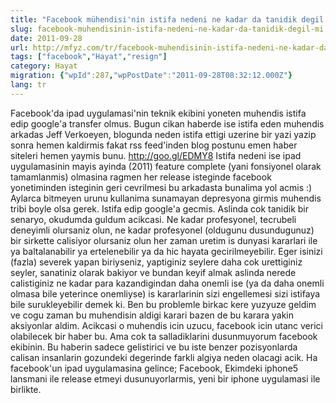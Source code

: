 ```yaml
---
title: "Facebook mühendisi'nin istifa nedeni ne kadar da tanidik degil mi?"
slug: facebook-muhendisinin-istifa-nedeni-ne-kadar-da-tanidik-degil-mi
date: 2011-09-28
url: http://mfyz.com/tr/facebook-muhendisinin-istifa-nedeni-ne-kadar-da-tanidik-degil-mi/
tags: ["facebook","Hayat","resign"]
category: Hayat
migration: {"wpId":287,"wpPostDate":"2011-09-28T08:32:12.000Z"}
lang: tr
---
```


Facebook'da ipad uygulamasi'nin teknik ekibini yoneten muhendis istifa edip google'a transfer olmus. Bugun cikan haberde ise istifa eden muhendis arkadas Jeff Verkoeyen, blogunda neden istifa ettigi uzerine bir yazi yazip sonra hemen kaldirmis fakat rss feed'inden blog postunu emen haber siteleri hemen yaymis bunu. http://goo.gl/EDMY8 Istifa nedeni ise ipad uygulamasinin mayis ayinda (2011) feature complete (yani fonsiyonel olarak tamamlanmis) olmasina ragmen her release isteginde facebook yonetiminden isteginin geri cevrilmesi bu arkadasta bunalima yol acmis :) Aylarca bitmeyen urunu kullanima sunamayan depresyona girmis muhendis tribi boyle olsa gerek. Istifa edip google'a gecmis. Aslinda cok tanidik bir senaryo, okudumda guldum acikcasi. Ne kadar profesyonel, tecrubeli deneyimli olursaniz olun, ne kadar profesyonel (oldugunu dusundugunuz) bir sirkette calisiyor olursaniz olun her zaman uretim is dunyasi kararlari ile ya baltalanabilir ya ertelenebilir ya da hic hayata gecirilmeyebilir. Eger isinizi (fazla) severek yapan biriyseniz, yaptiginiz seylere daha cok urettiginiz seyler, sanatiniz olarak bakiyor ve bundan keyif almak aslinda nerede calistiginiz ne kadar para kazandigindan daha onemli ise (ya da daha onemli olmasa bile yeterince onemliyse) is kararlarinin sizi engellemesi sizi istifaya bile surukleyebilir demek ki. Ben bu problemle birkac kere yuzyuze geldim ve cogu zaman bu muhendisin aldigi karari bazen de bu karara yakin aksiyonlar aldim. Acikcasi o muhendis icin uzucu, facebook icin utanc verici olabilecek bir haber bu. Ama cok ta salladiklarini dusunmuyorum facebook ekibinin. Bu haberin sadece gelistirici ve bu iste benzer pozisyonlarda calisan insanlarin gozundeki degerinde farkli algiya neden olacagi acik. Ha facebook'un ipad uygulamasina gelince; Facebook, Ekimdeki iphone5 lansmani ile release etmeyi dusunuyorlarmis, yeni bir iphone uygulamasi ile birlikte.